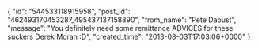  {
   "id": "544533118915958",
   "post_id": "462493170453287_495437137158890",
   "from_name": "Pete Daoust",
   "message": "You definitely need some remittance ADVICES for these suckers Derek Moran :D",
   "created_time": "2013-08-03T17:03:06+0000"
 }
